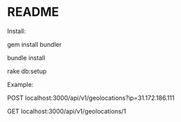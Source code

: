 # README

Install:

gem install bundler

bundle install

rake db:setup




Example:

POST localhost:3000/api/v1/geolocations?ip=31.172.186.111

GET localhost:3000/api/v1/geolocations/1
